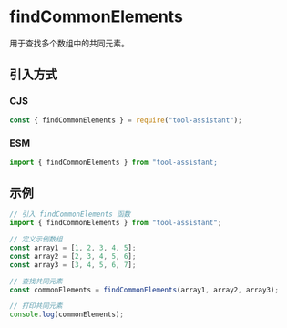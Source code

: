 # findCommonElements

用于查找多个数组中的共同元素。

## 引入方式

### CJS

```javascript
const { findCommonElements } = require("tool-assistant");
```

### ESM

```javascript
import { findCommonElements } from "tool-assistant;
```

## 示例

```javascript
// 引入 findCommonElements 函数
import { findCommonElements } from "tool-assistant";

// 定义示例数组
const array1 = [1, 2, 3, 4, 5];
const array2 = [2, 3, 4, 5, 6];
const array3 = [3, 4, 5, 6, 7];

// 查找共同元素
const commonElements = findCommonElements(array1, array2, array3);

// 打印共同元素
console.log(commonElements);
```
